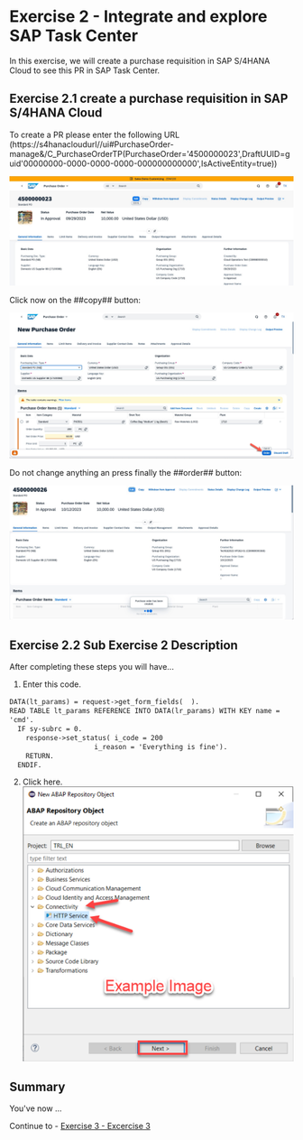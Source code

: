# Exercise 2 - Integrate and explore SAP Task Center

In this exercise, we will create a purchase requisition in SAP S/4HANA Cloud to see this PR in SAP Task Center.

## Exercise 2.1 create a purchase requisition in SAP S/4HANA Cloud

To create a PR please enter the following URL (https://s4hanacloudurl//ui#PurchaseOrder-manage&/C_PurchaseOrderTP(PurchaseOrder='4500000023',DraftUUID=guid'00000000-0000-0000-0000-000000000000',IsActiveEntity=true))

![](images/s4prcopy.jpg)

Click now on the ##copy## button:

![](images/s4prcopy_order.jpg)

Do not change anything an press finally the ##order## button:

![](images/s4prcopy_success.jpg)


## Exercise 2.2 Sub Exercise 2 Description

After completing these steps you will have...

1.	Enter this code.
```abap
DATA(lt_params) = request->get_form_fields(  ).
READ TABLE lt_params REFERENCE INTO DATA(lr_params) WITH KEY name = 'cmd'.
  IF sy-subrc = 0.
    response->set_status( i_code = 200
                     i_reason = 'Everything is fine').
    RETURN.
  ENDIF.

```

2.	Click here.
<br>![](/exercises/ex2/images/02_02_0010.png)

## Summary

You've now ...

Continue to - [Exercise 3 - Excercise 3 ](../ex3/README.md)
